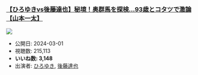 ### [【ひろゆきvs後藤達也】秘境！奥群馬を探検…93歳とコタツで激論【山本一太】](https://www.youtube.com/watch?v=ptMo4eHjejU)
[![](https://img.youtube.com/vi/ptMo4eHjejU/sddefault.jpg)](https://www.youtube.com/watch?v=ptMo4eHjejU)
-   公開日: 2024-03-01
-   視聴数: 215,113
-   **いいね数: 3,148**
-   出演者: [ひろゆき](/rehacq_fan/people/ひろゆき "wikilink"), [後藤達也](/rehacq_fan/people/後藤達也 "wikilink")
